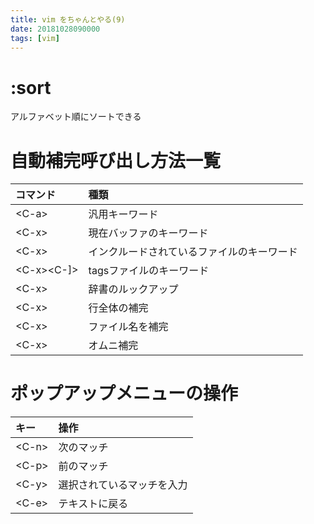 ```yaml
---
title: vim をちゃんとやる(9)
date: 20181028090000
tags: [vim]
---
```


# :sort
アルファベット順にソートできる

# 自動補完呼び出し方法一覧
コマンド|種類
:-| :-
\<C-a>| 汎用キーワード
\<C-x><C-n>| 現在バッファのキーワード
\<C-x><C-i>| インクルードされているファイルのキーワード
\<C-x><C-]>| tagsファイルのキーワード
\<C-x><C-k>| 辞書のルックアップ
\<C-x><C-l>| 行全体の補完
\<C-x><C-f>| ファイル名を補完
\<C-x><C-o>| オムニ補完

# ポップアップメニューの操作
キー| 操作
:-| :-
\<C-n> | 次のマッチ
\<C-p> | 前のマッチ
\<C-y> | 選択されているマッチを入力
\<C-e> | テキストに戻る
